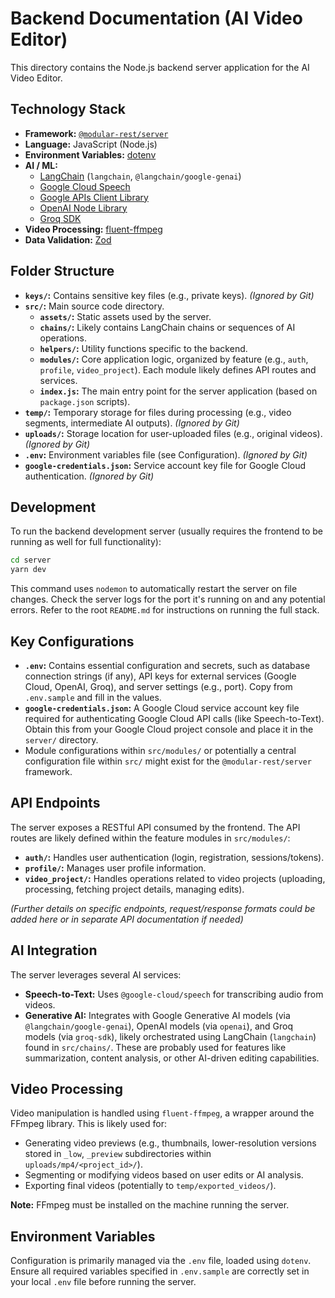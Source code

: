 # Backend Documentation (AI Video Editor)

This directory contains the Node.js backend server application for the AI Video Editor.

## Technology Stack

*   **Framework:** [`@modular-rest/server`](https://www.npmjs.com/package/@modular-rest/server)
*   **Language:** JavaScript (Node.js)
*   **Environment Variables:** [dotenv](https://www.npmjs.com/package/dotenv)
*   **AI / ML:**
    *   [LangChain](https://js.langchain.com/) (`langchain`, `@langchain/google-genai`)
    *   [Google Cloud Speech](https://cloud.google.com/speech-to-text)
    *   [Google APIs Client Library](https://github.com/googleapis/google-api-nodejs-client)
    *   [OpenAI Node Library](https://github.com/openai/openai-node)
    *   [Groq SDK](https://github.com/groq/groq-node)
*   **Video Processing:** [fluent-ffmpeg](https://github.com/fluent-ffmpeg/node-fluent-ffmpeg)
*   **Data Validation:** [Zod](https://zod.dev/)

## Folder Structure

*   **`keys/`:** Contains sensitive key files (e.g., private keys). *(Ignored by Git)*
*   **`src/`:** Main source code directory.
    *   **`assets/`:** Static assets used by the server.
    *   **`chains/`:** Likely contains LangChain chains or sequences of AI operations.
    *   **`helpers/`:** Utility functions specific to the backend.
    *   **`modules/`:** Core application logic, organized by feature (e.g., `auth`, `profile`, `video_project`). Each module likely defines API routes and services.
    *   **`index.js`:** The main entry point for the server application (based on `package.json` scripts).
*   **`temp/`:** Temporary storage for files during processing (e.g., video segments, intermediate AI outputs). *(Ignored by Git)*
*   **`uploads/`:** Storage location for user-uploaded files (e.g., original videos). *(Ignored by Git)*
*   **`.env`:** Environment variables file (see Configuration). *(Ignored by Git)*
*   **`google-credentials.json`:** Service account key file for Google Cloud authentication. *(Ignored by Git)*

## Development

To run the backend development server (usually requires the frontend to be running as well for full functionality):

```bash
cd server
yarn dev
```

This command uses `nodemon` to automatically restart the server on file changes. Check the server logs for the port it's running on and any potential errors. Refer to the root `README.md` for instructions on running the full stack.

## Key Configurations

*   **`.env`:** Contains essential configuration and secrets, such as database connection strings (if any), API keys for external services (Google Cloud, OpenAI, Groq), and server settings (e.g., port). Copy from `.env.sample` and fill in the values.
*   **`google-credentials.json`:** A Google Cloud service account key file required for authenticating Google Cloud API calls (like Speech-to-Text). Obtain this from your Google Cloud project console and place it in the `server/` directory.
*   Module configurations within `src/modules/` or potentially a central configuration file within `src/` might exist for the `@modular-rest/server` framework.

## API Endpoints

The server exposes a RESTful API consumed by the frontend. The API routes are likely defined within the feature modules in `src/modules/`:

*   **`auth/`:** Handles user authentication (login, registration, sessions/tokens).
*   **`profile/`:** Manages user profile information.
*   **`video_project/`:** Handles operations related to video projects (uploading, processing, fetching project details, managing edits).

*(Further details on specific endpoints, request/response formats could be added here or in separate API documentation if needed)*

## AI Integration

The server leverages several AI services:

*   **Speech-to-Text:** Uses `@google-cloud/speech` for transcribing audio from videos.
*   **Generative AI:** Integrates with Google Generative AI models (via `@langchain/google-genai`), OpenAI models (via `openai`), and Groq models (via `groq-sdk`), likely orchestrated using LangChain (`langchain`) found in `src/chains/`. These are probably used for features like summarization, content analysis, or other AI-driven editing capabilities.

## Video Processing

Video manipulation is handled using `fluent-ffmpeg`, a wrapper around the FFmpeg library. This is likely used for:

*   Generating video previews (e.g., thumbnails, lower-resolution versions stored in `_low`, `_preview` subdirectories within `uploads/mp4/<project_id>/`).
*   Segmenting or modifying videos based on user edits or AI analysis.
*   Exporting final videos (potentially to `temp/exported_videos/`).

**Note:** FFmpeg must be installed on the machine running the server.

## Environment Variables

Configuration is primarily managed via the `.env` file, loaded using `dotenv`. Ensure all required variables specified in `.env.sample` are correctly set in your local `.env` file before running the server. 